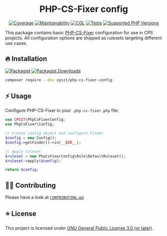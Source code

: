 <div align="center">

# PHP-CS-Fixer config

[![Coverage](https://img.shields.io/codecov/c/github/CPS-IT/php-cs-fixer-config?logo=codecov&token=0Op9tiYwAe)](https://codecov.io/gh/CPS-IT/php-cs-fixer-config)
[![Maintainability](https://img.shields.io/codeclimate/maintainability/CPS-IT/php-cs-fixer-config?logo=codeclimate)](https://codeclimate.com/github/CPS-IT/php-cs-fixer-config/maintainability)
[![CGL](https://img.shields.io/github/actions/workflow/status/CPS-IT/php-cs-fixer-config/cgl.yaml?label=cgl&logo=github)](https://github.com/CPS-IT/php-cs-fixer-config/actions/workflows/cgl.yaml)
[![Tests](https://img.shields.io/github/actions/workflow/status/CPS-IT/php-cs-fixer-config/tests.yaml?label=tests&logo=github)](https://github.com/CPS-IT/php-cs-fixer-config/actions/workflows/tests.yaml)
[![Supported PHP Versions](https://img.shields.io/packagist/dependency-v/cpsit/php-cs-fixer-config/php?logo=php)](https://packagist.org/packages/cpsit/php-cs-fixer-config)

</div>

This package contains basic [PHP-CS-Fixer](https://github.com/PHP-CS-Fixer/PHP-CS-Fixer)
configuration for use in CPS projects. All configuration options are shipped as rulesets
targeting different use cases.

## 🔥 Installation

[![Packagist](https://img.shields.io/packagist/v/cpsit/php-cs-fixer-config?label=version&logo=packagist)](https://packagist.org/packages/cpsit/php-cs-fixer-config)
[![Packagist Downloads](https://img.shields.io/packagist/dt/cpsit/php-cs-fixer-config?color=brightgreen)](https://packagist.org/packages/cpsit/php-cs-fixer-config)

```bash
composer require --dev cpsit/php-cs-fixer-config
```

## ⚡ Usage

Configure PHP-CS-Fixer in your `.php-cs-fixer.php` file:

```php
use CPSIT\PhpCsFixerConfig;
use PhpCsFixer\Config;

// Create config object and configure Finder
$config = new Config();
$config->getFinder()->in(__DIR__);

// Apply ruleset
$ruleset = new PhpCsFixerConfig\Rule\DefaultRuleset();
$ruleset->apply($config);

return $config;
```

## 🧑‍💻 Contributing

Please have a look at [`CONTRIBUTING.md`](CONTRIBUTING.md).

## ⭐ License

This project is licensed under [GNU General Public License 3.0 (or later)](LICENSE).
